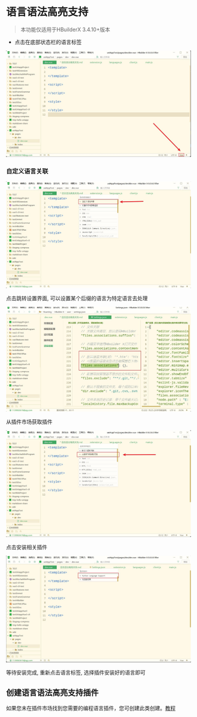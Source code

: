 # 语言语法高亮支持

> 本功能仅适用于HBuilderX 3.4.10+版本

* 点击在底部状态栏的语言标签

<img src="/static/snapshots/language_grammars/1.jpg" class="hd-img"/>

### 自定义语言关联

<img src="/static/snapshots/language_grammars/2.jpg" class="hd-img"/>

点击跳转设置界面, 可以设置某个后缀的语言为特定语言去处理

<img src="/static/snapshots/language_grammars/4.jpg" class="hd-img"/>

从插件市场获取插件

<img src="/static/snapshots/language_grammars/3.jpg" class="hd-img"/>

点击安装相关插件

<img src="/static/snapshots/language_grammars/5.jpg" class="hd-img"/>

等待安装完成, 重新点击语言标签, 选择插件安装好的语言即可


## 创建语言语法高亮支持插件

如果您未在插件市场找到您需要的编程语言插件，您可创建此类创建。[教程](/ExtensionTutorial/language_grammars)